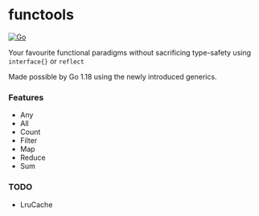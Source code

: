 # functools

[![Go](https://github.com/rakeeb-hossain/functools/actions/workflows/go.yml/badge.svg)](https://github.com/rakeeb-hossain/functools/actions/workflows/go.yml)

Your favourite functional paradigms without sacrificing type-safety using 
`interface{}` or `reflect`

Made possible by Go 1.18 using the newly introduced generics.

### Features
 
- Any
- All
- Count
- Filter
- Map
- Reduce
- Sum

### TODO

- LruCache
